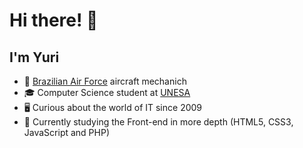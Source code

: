 # Hi there! 👋
## I'm Yuri

- 🚁 [Brazilian Air Force](https://www.fab.mil.br/index.php) aircraft mechanich
- 🎓 Computer Science student at [UNESA](https://estacio.br/)
- 🖥 Curious about the world of IT since 2009
- 🔭 Currently studying the Front-end in more depth (HTML5, CSS3, JavaScript and PHP)

